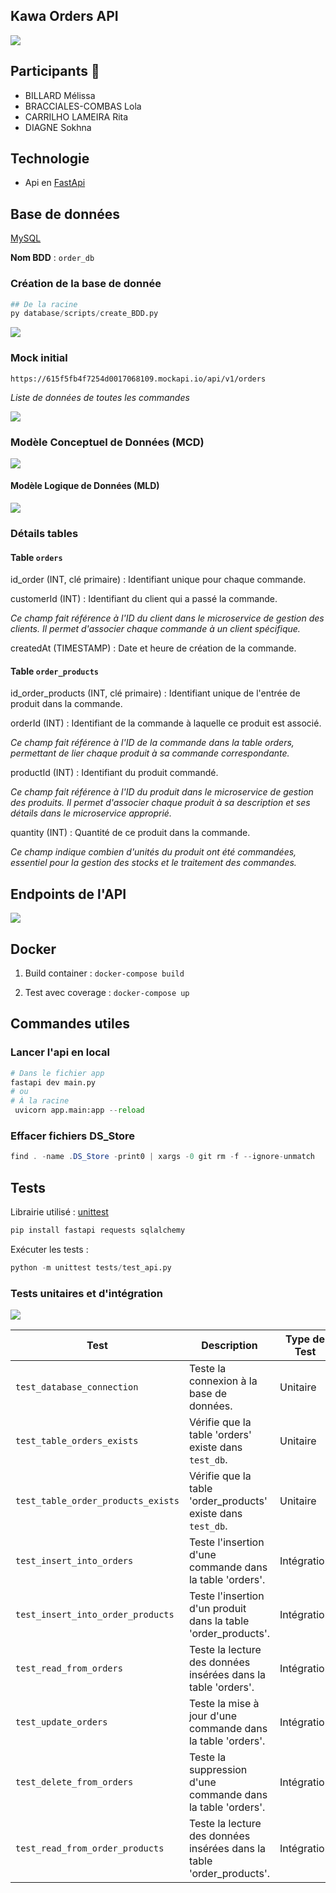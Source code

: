 ## Kawa Orders API 
![](/assets/payetonkawaBanner.png)

## Participants 👥
- BILLARD Mélissa
- BRACCIALES-COMBAS Lola
- CARRILHO LAMEIRA Rita
- DIAGNE Sokhna

## Technologie 
- Api en [FastApi](https://fastapi.tiangolo.com/)

## Base de données
[MySQL](https://www.mysql.com/fr/)

**Nom BDD** : ``order_db``

### Création de la base de donnée
```python
## De la racine 
py database/scripts/create_BDD.py
```
![](/assets/create_bdd-2.png)

### Mock initial
```
https://615f5fb4f7254d0017068109.mockapi.io/api/v1/orders
```
*Liste de données de toutes les commandes*

![](/assets/mock.png)

### Modèle Conceptuel de Données (MCD)
![](/assets/mcd-2.png)

#### Modèle Logique de Données (MLD)
![](/assets/mld-2.png)

### Détails tables

#### Table ``orders``

id_order (INT, clé primaire) : Identifiant unique pour chaque commande. 

customerId (INT) : Identifiant du client qui a passé la commande. 

*Ce champ fait référence à l'ID du client dans le microservice de gestion des clients. Il permet d'associer chaque commande à un client spécifique.*

createdAt (TIMESTAMP) : Date et heure de création de la commande. 

#### Table ``order_products``

id_order_products (INT, clé primaire) : Identifiant unique de l'entrée de produit dans la commande.

orderId (INT) : Identifiant de la commande à laquelle ce produit est associé. 

*Ce champ fait référence à l'ID de la commande dans la table orders, permettant de lier chaque produit à sa commande correspondante.*

productId (INT) : Identifiant du produit commandé. 

*Ce champ fait référence à l'ID du produit dans le microservice de gestion des produits. Il permet d'associer chaque produit à sa description et ses détails dans le microservice approprié.*

quantity (INT) : Quantité de ce produit dans la commande. 

*Ce champ indique combien d'unités du produit ont été commandées, essentiel pour la gestion des stocks et le traitement des commandes.*

## Endpoints de l'API
![](/assets/api-endpoint.png)


## Docker

1) Build container : ```docker-compose build```

2) Test avec coverage : ```docker-compose up```


## Commandes utiles

### Lancer l'api en local
```python
# Dans le fichier app
fastapi dev main.py
# ou
# À la racine
 uvicorn app.main:app --reload
```

### Effacer fichiers DS_Store
```java
find . -name .DS_Store -print0 | xargs -0 git rm -f --ignore-unmatch
```

## Tests
Librairie utilisé : [unittest](https://docs.python.org/3/library/unittest.html)
```python
pip install fastapi requests sqlalchemy
```

Exécuter les tests : 
```python
python -m unittest tests/test_api.py
```
### Tests unitaires et d'intégration

![](/assets/test-ok.png)

| Test | Description | Type de Test |
|------|-------------|--------------|
| `test_database_connection` | Teste la connexion à la base de données. | Unitaire |
| `test_table_orders_exists` | Vérifie que la table 'orders' existe dans `test_db`. | Unitaire |
| `test_table_order_products_exists` | Vérifie que la table 'order_products' existe dans `test_db`. | Unitaire |
| `test_insert_into_orders` | Teste l'insertion d'une commande dans la table 'orders'. | Intégration |
| `test_insert_into_order_products` | Teste l'insertion d'un produit dans la table 'order_products'. | Intégration |
| `test_read_from_orders` | Teste la lecture des données insérées dans la table 'orders'. | Intégration |
| `test_update_orders` | Teste la mise à jour d'une commande dans la table 'orders'. | Intégration |
| `test_delete_from_orders` | Teste la suppression d'une commande dans la table 'orders'. | Intégration |
| `test_read_from_order_products` | Teste la lecture des données insérées dans la table 'order_products'. | Intégration |



